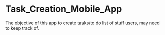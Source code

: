 # Task_Creation_Mobile_App
The objective of this app to create tasks/to do list of stuff users, may need to keep track of.
